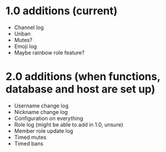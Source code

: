# 1.0 additions (current)

* Channel log
* Unban
* Mutes?
* Emoji log
* Maybe rainbow role feature?

# 2.0 additions (when functions, database and host are set up)

* Username change log
* Nickname change log
* Configuration on everything
* Role log (might be able to add in 1.0, unsure)
* Member role update log
* Timed mutes
* Timed bans
